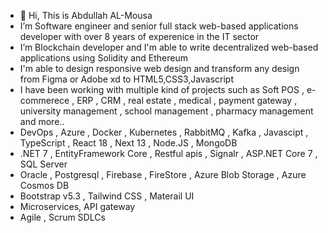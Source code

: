 - 👋 Hi, This is Abdullah AL-Mousa
- I’m Software engineer and senior full stack web-based applications developer with over 8 years of experenice in the IT sector
- I’m Blockchain developer and I'm able to write decentralized web-based applications using Solidity and Ethereum
-  I'm able to design responsive web design and transform any design from Figma or Adobe xd to HTML5,CSS3,Javascript
- I have been working with multiple kind of projects such as  Soft POS , e-commerece , ERP , CRM , real estate , medical , payment gateway , university management , 
  school management , pharmacy management and more.. 
-  DevOps , Azure , Docker , Kubernetes , RabbitMQ , Kafka , Javascipt , TypeScript , React 18 , Next 13 , Node.JS , MongoDB
- .NET 7 , EntityFramework Core , Restful apis , Signalr , ASP.NET Core 7 , SQL Server
- Oracle , Postgresql , Firebase , FireStore , Azure Blob Storage ,  Azure Cosmos DB
- Bootstrap v5.3 , Tailwind CSS , Materail UI
- Microservices, API gateway
- Agile , Scrum SDLCs

  

 
